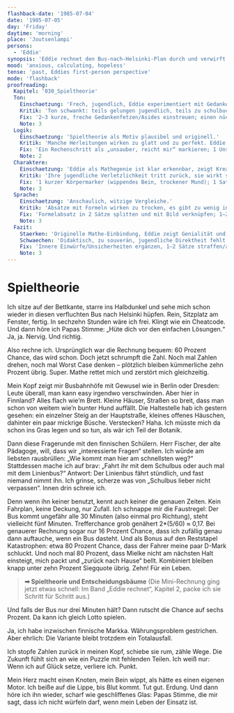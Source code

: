 ```yaml
---
flashback-date: '1985-07-04'
date: '1985-07-05'
day: 'Friday'
daytime: 'morning'
place: 'Joutsenlampi'
persons:
  - 'Eddie'
synopsis: 'Eddie rechnet den Bus‑nach‑Helsinki‑Plan durch und verwirft ihn: Zu wenig Deckung, zu viel Zufall – die Erfolgschance sinkt auf unter zehn Prozent.'
mood: 'anxious, calculating, hopeless'
tense: 'past, Eddies first-person perspective'
mode: 'flashback'
proofreading:
  Kapitel: '030_Spieltheorie'
  Ton:
    Einschaetzung: 'Frech, jugendlich, Eddie experimentiert mit Gedanken und wendet Mathe spielerisch an.'
    Kritik: 'Ton schwankt: teils gelungen jugendlich, teils zu schulbuchhaft erklärt. Gefahr, dass es zu didaktisch klingt.'
    Fix: '2–3 kurze, freche Gedankenfetzen/Asides einstreuen; einen nüchternen Erklärblock in Bild/Szene auflösen; 1 Mini‑Kontrastmoment (Angst vs. Rechnen).'
    Note: 3
  Logik:
    Einschaetzung: 'Spieltheorie als Motiv plausibel und originell.'
    Kritik: 'Manche Herleitungen wirken zu glatt und zu perfekt. Eddie könnte mehr stolpern oder Halbwissen zeigen.'
    Fix: 'Ein Rechenschritt als „unsauber, reicht mir“ markieren; 1 Unsicherheitsannahme benennen (Busstandzeit, Frequenz) statt behaupten.'
    Note: 2
  Charaktere:
    Einschaetzung: 'Eddie als Mathegenie ist klar erkennbar, zeigt Kreativität.'
    Kritik: 'Ihre jugendliche Verletzlichkeit tritt zurück, sie wirkt sehr souverän. Nebenfiguren fehlen.'
    Fix: '1 kurzer Körpermarker (wippendes Bein, trockener Mund); 1 Satz zu Papa‑Stimme als Trigger verstärken; Nebenfigur nur andeuten (Herr Fischer/Schüler) für Resonanz.'
    Note: 3
  Sprache:
    Einschaetzung: 'Anschaulich, witzige Vergleiche.'
    Kritik: 'Absätze mit Formeln wirken zu trocken, es gibt zu wenig innere Kommentare. Füllwörter und Spontaneität fehlen – Sprache fast zu glatt.'
    Fix: 'Formelabsatz in 2 Sätze splitten und mit Bild verknüpfen; 1–2 überlange Sätze kürzen; Interjektion sparsam, aber zielgenau nutzen.'
    Note: 3
  Fazit:
    Staerken: 'Originelle Mathe-Einbindung, Eddie zeigt Genialität und Witz.'
    Schwaechen: 'Didaktisch, zu souverän, jugendliche Direktheit fehlt.'
    Fix: 'Innere Einwürfe/Unsicherheiten ergänzen, 1–2 Sätze straffen/aufbrechen, einen Rechenschritt als Näherung kennzeichnen.'
    Note: 3
---
```


# Spieltheorie

Ich sitze auf der Bettkante, starre ins Halbdunkel und sehe mich schon wieder in
diesen verfluchten Bus nach Helsinki hüpfen. Rein, Sitzplatz am Fenster, fertig.
In sechzehn Stunden wäre ich frei. Klingt wie ein Cheatcode. Und dann höre ich
Papas Stimme: „Hüte dich vor den einfachen Lösungen.“ Ja, ja. Nervig. Und
richtig.

Also rechne ich. Ursprünglich war die Rechnung bequem: 60 Prozent Chance, das
wird schon. Doch jetzt schrumpft die Zahl. Noch mal Zahlen drehen, noch mal
Worst Case denken – plötzlich bleiben kümmerliche zehn Prozent übrig. Super.
Mathe rettet mich und zerstört mich gleichzeitig.

Mein Kopf zeigt mir Busbahnhöfe mit Gewusel wie in Berlin oder Dresden: Leute
überall, man kann easy irgendwo verschwinden. Aber hier in Finnland? Alles flach
wie’m Brett. Kleine Häuser, Straßen so breit, dass man schon von weitem wie’n
bunter Hund auffällt. Die Haltestelle hab ich gestern gesehen: ein einzelner
Steig an der Hauptstraße, kleines offenes Häuschen, dahinter ein paar mickrige
Büsche. Verstecken? Haha. Ich müsste mich da schon ins Gras legen und so tun,
als wär ich Teil der Botanik.

Dann diese Fragerunde mit den finnischen Schülern. Herr Fischer, der alte
Pädagoge, will, dass wir „interessierte Fragen“ stellen. Ich würde am liebsten
rausbrüllen: „Wie kommt man hier am schnellsten weg?“ Stattdessen mache ich auf
brav: „Fahrt ihr mit dem Schulbus oder auch mal mit dem Linienbus?“ Antwort: Der
Linienbus fährt stündlich, und fast niemand nimmt ihn. Ich grinse, scherze was
von „Schulbus lieber nicht verpassen“. Innen drin schreie ich.

Denn wenn ihn keiner benutzt, kennt auch keiner die genauen Zeiten. Kein
Fahrplan, keine Deckung, nur Zufall. Ich schnappe mir die Faustregel: Der Bus
kommt ungefähr alle 30 Minuten (also einmal pro Richtung), steht vielleicht fünf
Minuten. Trefferchance grob genähert 2*(5/60) ≈ 0,17. Bei genauerer Rechnung
sogar nur 16 Prozent Chance, dass ich zufällig genau dann auftauche, wenn ein
Bus dasteht. Und als Bonus auf den Reststapel Katastrophen: etwa 80 Prozent
Chance, dass der Fahrer meine paar D-Mark schluckt. Und noch mal 80 Prozent,
dass Mielke nicht am nächsten Halt einsteigt, mich packt und „zurück nach Hause“
bellt. Kombiniert bleiben knapp unter zehn Prozent Siegquote übrig. Zehn! Für
ein Leben.

> **➡ Spieltheorie und Entscheidungsbäume**
> (Die Mini-Rechnung ging jetzt etwas schnell: Im Band „Eddie rechnet“, Kapitel 2, packe ich sie Schritt für Schritt aus.)

Und falls der Bus nur drei Minuten hält? Dann rutscht die Chance auf sechs
Prozent. Da kann ich gleich Lotto spielen.

Ja, ich habe inzwischen finnische Markka. Währungsproblem gestrichen. Aber
ehrlich: Die Variante bleibt trotzdem ein Totalausfall.

Ich stopfe Zahlen zurück in meinen Kopf, schiebe sie rum, zähle Wege. Die
Zukunft fühlt sich an wie ein Puzzle mit fehlenden Teilen. Ich weiß nur: Wenn
ich auf Glück setze, verliere ich. Punkt.

Mein Herz macht einen Knoten, mein Bein wippt, als hätte es einen eigenen Motor.
Ich beiße auf die Lippe, bis Blut kommt. Tut gut. Erdung. Und dann höre ich ihn
wieder, scharf wie geschliffenes Glas: Papas Stimme, die mir sagt, dass ich
nicht würfeln darf, wenn mein Leben der Einsatz ist.
